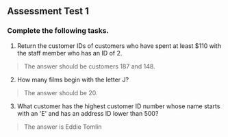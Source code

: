 ## Assessment Test 1

### Complete the following tasks.

1. Return the customer IDs of customers who have spent at least $110 with the staff member who has an ID of 2.

> The answer should be customers 187 and 148.

2. How many films begin with the letter J?

> The answer should be 20.

3. What customer has the highest customer ID number whose name starts with an 'E' and has an address ID lower than 500?

> The answer is Eddie Tomlin
